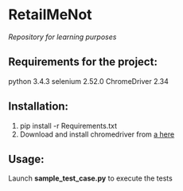 # RetailMeNot
*Repository for learning purposes*

## Requirements for the project:
python 3.4.3
selenium 2.52.0
ChromeDriver 2.34

## Installation:
1. pip install -r Requirements.txt
2. Download and install chromedriver from [a here](https://sites.google.com/a/chromium.org/chromedriver/getting-started)

## Usage:
Launch **sample_test_case.py** to execute the tests
